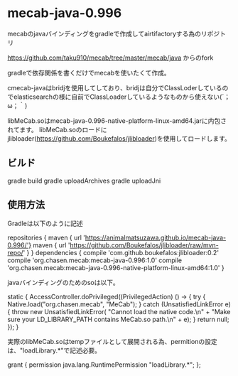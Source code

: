 mecab-java-0.996
====
mecabのjavaバインディングをgradleで作成してairtifactoryする為のリポジトリ

https://github.com/taku910/mecab/tree/master/mecab/java からのfork

gradleで依存関係を書くだけでmecabを使いたくて作成。

cmecab-javaはbridjを使用してしており、bridjは自分でClassLoderしているのでelasticsearchの様に自前でClassLoaderしているようなものから使えない(´；ω；｀)

libMeCab.soはmecab-java-0.996-native-platform-linux-amd64.jarに内包されてます。
libMeCab.soのロードにjlibloader(https://github.com/Boukefalos/jlibloader)を使用してロードします。

## ビルド

gradle build
gradle uploadArchives
gradle uploadJni

## 使用方法

Gradleは以下のように記述

repositories {
    maven { url 'https://animalmatsuzawa.github.io/mecab-java-0.996/'}
    maven { url 'https://github.com/Boukefalos/jlibloader/raw/mvn-repo/' }
}
dependencies {
  compile 'com.github.boukefalos:jlibloader:0.2'
  compile 'org.chasen.mecab:mecab-java-0.996:1.0'
  compile 'org.chasen.mecab:mecab-java-0.996-native-platform-linux-amd64:1.0'
}

javaバインディングのためのsoは以下。

static {
 AccessController.doPrivileged((PrivilegedAction<Void>) () -> {
   try {
       Native.load("org.chasen.mecab", "MeCab");
     } catch (UnsatisfiedLinkError e) {
       throw new UnsatisfiedLinkError(
           "Cannot load the native code.\n"
               + "Make sure your LD_LIBRARY_PATH contains MeCab.so path.\n" + e);
     }
   return null;
  });
}

実際のlibMeCab.soはtempファイルとして展開される為、permitionの設定は、"loadLibrary.*"で記述必要。

grant {
  permission java.lang.RuntimePermission "loadLibrary.*";
};

